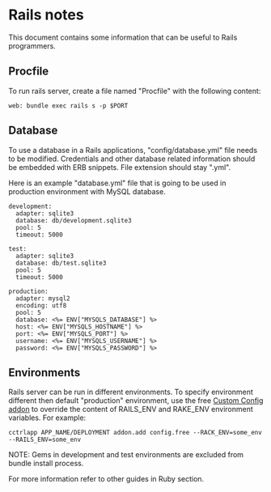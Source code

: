 # Rails notes

This document contains some information that can be useful to Rails programmers.

## Procfile

To run rails server, create a file named "Procfile" with the following content:
~~~
web: bundle exec rails s -p $PORT
~~~

## Database

To use a database in a Rails applications, "config/database.yml" file needs to be modified.
Credentials and other database related information should be embedded with ERB snippets.
File extension should stay ".yml".

Here is an example "database.yml" file that is going to be used in production environment with MySQL database.
~~~erb
development:
  adapter: sqlite3
  database: db/development.sqlite3
  pool: 5
  timeout: 5000

test:
  adapter: sqlite3
  database: db/test.sqlite3
  pool: 5
  timeout: 5000

production:
  adapter: mysql2
  encoding: utf8
  pool: 5
  database: <%= ENV["MYSQLS_DATABASE"] %>
  host: <%= ENV["MYSQLS_HOSTNAME"] %>
  port: <%= ENV["MYSQLS_PORT"] %>
  username: <%= ENV["MYSQLS_USERNAME"] %>
  password: <%= ENV["MYSQLS_PASSWORD"] %>
~~~

## Environments

Rails server can be run in different environments. To specify environment different then default "production" environment, use the free [Custom Config addon](https://www.cloudcontrol.com/add-ons/config) to override the content of RAILS_ENV and RAKE_ENV environment variables. For example:
~~~
cctrlapp APP_NAME/DEPLOYMENT addon.add config.free --RACK_ENV=some_env --RAILS_ENV=some_env
~~~

NOTE: Gems in development and test environments are excluded from bundle install process.

For more information refer to other guides in Ruby section.
